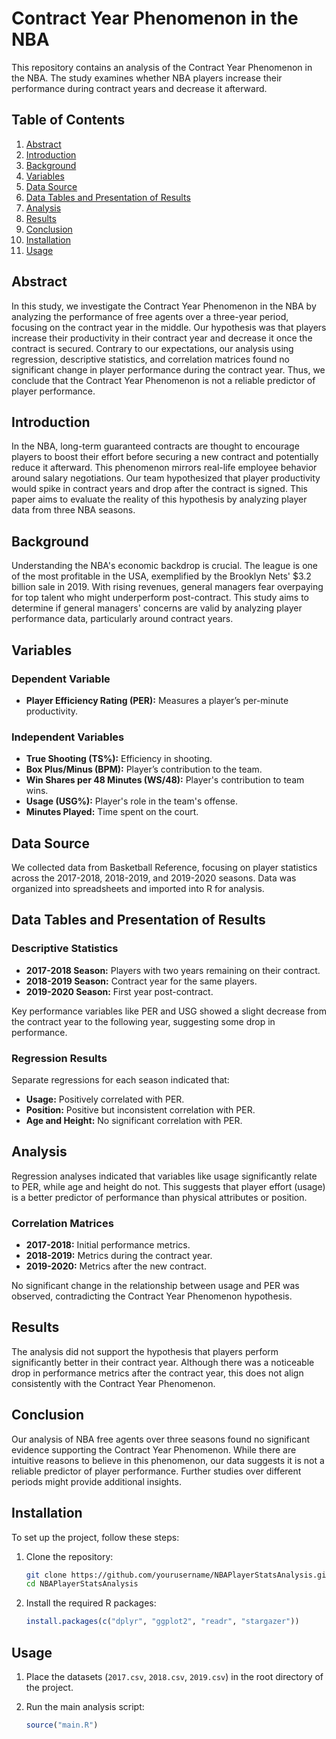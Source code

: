 # Contract Year Phenomenon in the NBA

This repository contains an analysis of the Contract Year Phenomenon in the NBA. The study examines whether NBA players increase their performance during contract years and decrease it afterward.

## Table of Contents

1. [Abstract](#abstract)
2. [Introduction](#introduction)
3. [Background](#background)
4. [Variables](#variables)
5. [Data Source](#data-source)
6. [Data Tables and Presentation of Results](#data-tables-and-presentation-of-results)
7. [Analysis](#analysis)
8. [Results](#results)
9. [Conclusion](#conclusion)
10. [Installation](#installation)
11. [Usage](#usage)

## Abstract

In this study, we investigate the Contract Year Phenomenon in the NBA by analyzing the performance of free agents over a three-year period, focusing on the contract year in the middle. Our hypothesis was that players increase their productivity in their contract year and decrease it once the contract is secured. Contrary to our expectations, our analysis using regression, descriptive statistics, and correlation matrices found no significant change in player performance during the contract year. Thus, we conclude that the Contract Year Phenomenon is not a reliable predictor of player performance.

## Introduction

In the NBA, long-term guaranteed contracts are thought to encourage players to boost their effort before securing a new contract and potentially reduce it afterward. This phenomenon mirrors real-life employee behavior around salary negotiations. Our team hypothesized that player productivity would spike in contract years and drop after the contract is signed. This paper aims to evaluate the reality of this hypothesis by analyzing player data from three NBA seasons.

## Background

Understanding the NBA's economic backdrop is crucial. The league is one of the most profitable in the USA, exemplified by the Brooklyn Nets' $3.2 billion sale in 2019. With rising revenues, general managers fear overpaying for top talent who might underperform post-contract. This study aims to determine if general managers' concerns are valid by analyzing player performance data, particularly around contract years.

## Variables

### Dependent Variable
- **Player Efficiency Rating (PER):** Measures a player’s per-minute productivity.

### Independent Variables
- **True Shooting (TS%):** Efficiency in shooting.
- **Box Plus/Minus (BPM):** Player’s contribution to the team.
- **Win Shares per 48 Minutes (WS/48):** Player's contribution to team wins.
- **Usage (USG%):** Player's role in the team's offense.
- **Minutes Played:** Time spent on the court.

## Data Source

We collected data from Basketball Reference, focusing on player statistics across the 2017-2018, 2018-2019, and 2019-2020 seasons. Data was organized into spreadsheets and imported into R for analysis.

## Data Tables and Presentation of Results

### Descriptive Statistics

- **2017-2018 Season:** Players with two years remaining on their contract.
- **2018-2019 Season:** Contract year for the same players.
- **2019-2020 Season:** First year post-contract.

Key performance variables like PER and USG showed a slight decrease from the contract year to the following year, suggesting some drop in performance.

### Regression Results

Separate regressions for each season indicated that:
- **Usage:** Positively correlated with PER.
- **Position:** Positive but inconsistent correlation with PER.
- **Age and Height:** No significant correlation with PER.

## Analysis

Regression analyses indicated that variables like usage significantly relate to PER, while age and height do not. This suggests that player effort (usage) is a better predictor of performance than physical attributes or position.

### Correlation Matrices

- **2017-2018:** Initial performance metrics.
- **2018-2019:** Metrics during the contract year.
- **2019-2020:** Metrics after the new contract.

No significant change in the relationship between usage and PER was observed, contradicting the Contract Year Phenomenon hypothesis.

## Results

The analysis did not support the hypothesis that players perform significantly better in their contract year. Although there was a noticeable drop in performance metrics after the contract year, this does not align consistently with the Contract Year Phenomenon.

## Conclusion

Our analysis of NBA free agents over three seasons found no significant evidence supporting the Contract Year Phenomenon. While there are intuitive reasons to believe in this phenomenon, our data suggests it is not a reliable predictor of player performance. Further studies over different periods might provide additional insights.

## Installation

To set up the project, follow these steps:

1. Clone the repository:
    ```bash
    git clone https://github.com/yourusername/NBAPlayerStatsAnalysis.git
    cd NBAPlayerStatsAnalysis
    ```

2. Install the required R packages:
    ```R
    install.packages(c("dplyr", "ggplot2", "readr", "stargazer"))
    ```

## Usage

1. Place the datasets (`2017.csv`, `2018.csv`, `2019.csv`) in the root directory of the project.

2. Run the main analysis script:
    ```R
    source("main.R")
    ```
